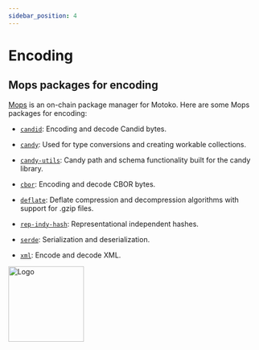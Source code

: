 ```yaml
---
sidebar_position: 4
---
```


# Encoding

## Mops packages for encoding

[Mops](https://mops.one/) is an on-chain package manager for Motoko. Here are some Mops packages for encoding:

- [`candid`](https://mops.one/candid): Encoding and decode Candid bytes.

- [`candy`](https://mops.one/candy): Used for type conversions and creating workable collections.

- [`candy-utils`](https://mops.one/candy-utils): Candy path and schema functionality built for the candy library.

- [`cbor`](https://mops.one/cbor): Encoding and decode CBOR bytes.

- [`deflate`](https://mops.one/deflate): Deflate compression and decompression algorithms with support for .gzip files.

- [`rep-indy-hash`](https://mops.one/rep-indy-hash): Representational independent hashes.

- [`serde`](https://mops.one/serde): Serialization and deserialization.

- [`xml`](https://mops.one/xml): Encode and decode XML.

<img src="https://github.com/user-attachments/assets/844ca364-4d71-42b3-aaec-4a6c3509ee2e" alt="Logo" width="150" height="150" />
